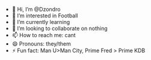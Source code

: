 - 👋 Hi, I’m @Dzondro
- 👀 I’m interested in Football
- 🌱 I’m currently learning
- 💞️ I’m looking to collaborate on nothing
- 📫 How to reach me: cant
- 😄 Pronouns: they/them
- ⚡ Fun fact: Man U>Man City, Prime Fred > Prime KDB

<!---
Dzondro/Dzondro is a ✨ special ✨ repository because its `README.md` (this file) appears on your GitHub profile.
You can click the Preview link to take a look at your changes.
--->
